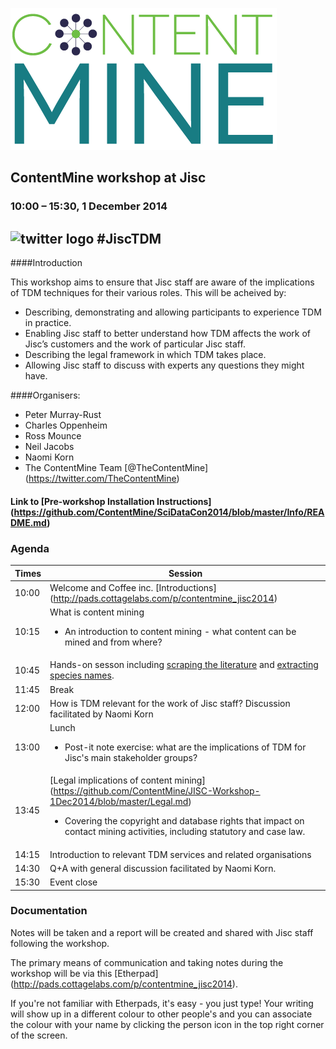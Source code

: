 ![ContentMine logo](https://github.com/ContentMine/ebi_workshop_20141006/raw/master/setup/CM_logo.png)

## ContentMine workshop at Jisc
### 10:00 – 15:30, 1 December 2014 

## <img src="http://www.biddlestudios.com/images/twitter_favicon.png" alt="twitter logo" style="width:10px;height:10px"> \#JiscTDM

####Introduction

This workshop aims to ensure that Jisc staff are aware of the implications of TDM techniques for their various roles.  This will be acheived by:

* Describing, demonstrating and allowing participants to experience TDM in practice.
* Enabling Jisc staff to better understand how TDM affects the work of Jisc’s customers and the work of particular Jisc staff.
* Describing the legal framework in which TDM takes place.
* Allowing Jisc staff to discuss with experts any questions they might have.


####Organisers:

* Peter Murray-Rust
* Charles Oppenheim
* Ross Mounce
* Neil Jacobs
* Naomi Korn
* The ContentMine Team [@TheContentMine] (https://twitter.com/TheContentMine)

#### Link to [Pre-workshop Installation Instructions] (https://github.com/ContentMine/SciDataCon2014/blob/master/Info/README.md)

### Agenda
|Times         | Session |
---------------| ------------------------------------------------------------------------
|10:00| Welcome and Coffee inc. [Introductions] (http://pads.cottagelabs.com/p/contentmine_jisc2014)|
|10:15| What is content mining <ul><li>An introduction to content mining - what content can be mined and from where?</li></ul>|
|10:45| Hands-on sesson including [scraping the literature](https://github.com/ContentMine/SciDataCon2014/tree/master/Scraping) and [extracting species names](https://github.com/ContentMine/ebi_workshop_20141006/blob/master/sessions/4_AMI/ami-species_demo.md).|
|11:45| Break |
|12:00| How is TDM relevant for the work of Jisc staff? Discussion facilitated by Naomi Korn |
|13:00| Lunch <ul><li>Post-it note exercise: what are the implications of TDM for Jisc's main stakeholder groups? |
|13:45|[Legal implications of content mining</li></ul>] (https://github.com/ContentMine/JISC-Workshop-1Dec2014/blob/master/Legal.md) <ul><li> Covering the copyright and database rights that impact on contact mining activities, including statutory and case law.</li></ul>|
|14:15| Introduction to relevant TDM services and related organisations|
|14:30| Q+A with general discussion facilitated by Naomi Korn.
|15:30| Event close|

### Documentation

Notes will be taken and a report will be created and shared with Jisc staff following the workshop.

The primary means of communication and taking notes during the workshop will be via this [Etherpad] (http://pads.cottagelabs.com/p/contentmine_jisc2014). 

If you're not familiar with Etherpads, it's easy - you just type! Your writing will show up in a different colour to other people's and you can associate the colour with your name by clicking the person icon in the top right corner of the screen.
